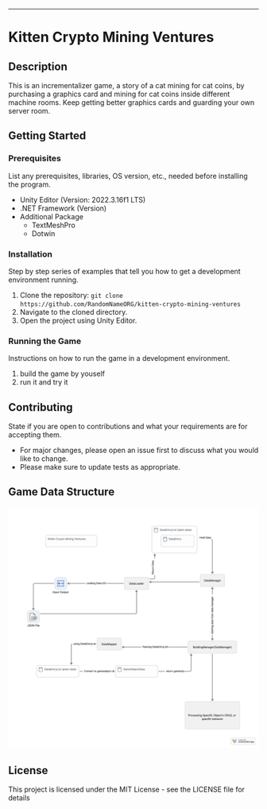------

# Kitten Crypto Mining Ventures

## Description

This is an incrementalizer game, a story of a cat mining for cat coins, by purchasing a graphics card and mining for cat coins inside different machine rooms. Keep getting better graphics cards and guarding your own server room.

## Getting Started

### Prerequisites

List any prerequisites, libraries, OS version, etc., needed before installing the program.

- Unity Editor (Version: 2022.3.16f1 LTS)
- .NET Framework (Version)
- Additional Package 
  - TextMeshPro
  - Dotwin


### Installation

Step by step series of examples that tell you how to get a development environment running.

1. Clone the repository: `git clone https://github.com/RandomNameORG/kitten-crypto-mining-ventures`
2. Navigate to the cloned directory.
3. Open the project using Unity Editor.

### Running the Game

Instructions on how to run the game in a development environment.

1. build the game by youself
1. run it and try it

## Contributing

State if you are open to contributions and what your requirements are for accepting them.

- For major changes, please open an issue first to discuss what you would like to change.
- Please make sure to update tests as appropriate.

## Game Data Structure

![Kitten](README/Kitten.png)

## License
This project is licensed under the MIT License - see the LICENSE file for details
